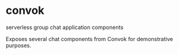 # convok
serverless group chat application components

Exposes several chat components from Convok for demonstrative purposes.
